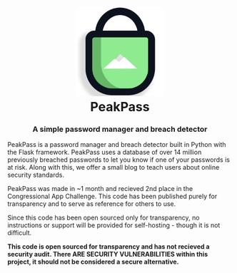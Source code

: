 <h1 align="center">
  <br>
  <img src="website/static/peakpass_logo.png" width="200" alt="PeakPass Logo"></a>
  <br>
  PeakPass<br>
</h1>

<h3 align="center">
    A simple password manager and breach detector
    <br>
</h3>

PeakPass is a password manager and breach detector built in Python with the Flask framework. PeakPass uses a database of over 14 million previously breached passwords to let you know if one of your passwords is at risk. Along with this, we offer a small blog to teach users about online security standards.

PeakPass was made in ~1 month and recieved 2nd place in the Congressional App Challenge. This code has been published purely for transparency and to serve as reference for others to use.

Since this code has been open sourced only for transparency, no instructions or support will be provided for self-hosting - though it is not difficult.

**This code is open sourced for transparency and has not recieved a security audit. There ARE SECURITY VULNERABILITIES within this project, it should not be considered a secure alternative.**
